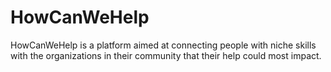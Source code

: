 HowCanWeHelp
============

HowCanWeHelp is a platform aimed at connecting people with niche skills with the organizations in their community that their help could most impact.
